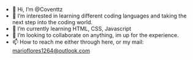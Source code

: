 - 👋 Hi, I’m @Coventtz
- 👀 I’m interested in learning different coding languages and taking the next step into the coding world.
- 🌱 I’m currently learning HTML, CSS, Javascript
- 💞️ I’m looking to collaborate on anything, im up for the experience.
- 📫 How to reach me either through here, or my mail: marioflores1264@outlook.com

<!---
Coventtz/Coventtz is a ✨ special ✨ repository because its `README.md` (this file) appears on your GitHub profile.
You can click the Preview link to take a look at your changes.
--->
